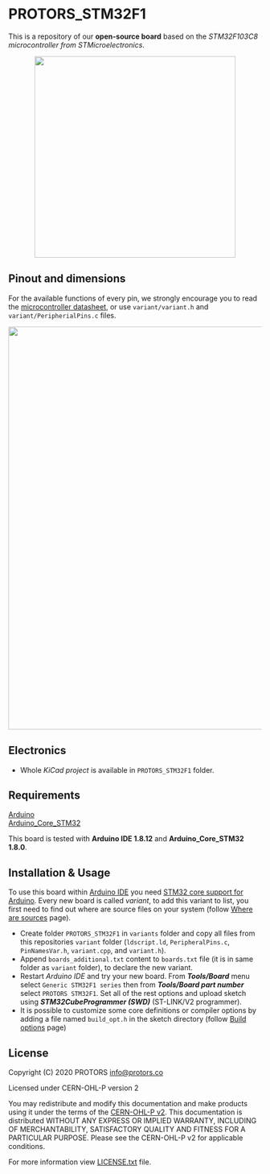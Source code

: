 # PROTORS_STM32F1
This is a repository of our **open-source board** based on the *STM32F103C8 microcontroller from STMicroelectronics*.

<p align="center">
  <img src="https://protors.co/assets/PROTORS_STM32F1.jpg" width="400">
</p>

## Pinout and dimensions
For the available functions of every pin, we strongly encourage you to read the [microcontroller datasheet](https://www.st.com/resource/en/datasheet/stm32f103c8.pdf), or use `variant/variant.h` and `variant/PeripherialPins.c` files.

<p align="center">
  <img src="https://protors.co/assets/PROTORS_STM32F1_pinout.png" width="800">
</p>

## Electronics
* Whole *KiCad project* is available in `PROTORS_STM32F1` folder.

## Requirements
[Arduino](https://www.arduino.cc/)<br>
[Arduino_Core_STM32](https://github.com/stm32duino/Arduino_Core_STM32)<br>

This board is tested with
**Arduino IDE 1.8.12** and **Arduino_Core_STM32 1.8.0**.

## Installation & Usage
To use this board within [Arduino IDE](https://www.arduino.cc/en/main/software) you need [STM32 core support for Arduino](https://github.com/stm32duino/Arduino_Core_STM32). Every new board is called *variant*, to add this variant to list, you first need to find out where are source files on your system (follow [Where are sources](https://github.com/stm32duino/wiki/wiki/Where-are-sources#stm32-core-sources-files-location) page).

* Create folder `PROTORS_STM32F1` in `variants` folder and copy all files from this repositories `variant` folder (`ldscript.ld`, `PeripheralPins.c`, `PinNamesVar.h`, `variant.cpp`, and `variant.h`).
* Append `boards_additional.txt` content to `boards.txt` file (it is in same folder as `variant` folder), to declare the new variant.
* Restart *Arduino IDE* and try your new board. From ***Tools/Board*** menu select `Generic STM32F1 series` then from ***Tools/Board part number*** select `PROTORS STM32F1`. Set all of the rest options and upload sketch using ***STM32CubeProgrammer (SWD)*** (ST-LINK/V2 programmer).
* It is possible to customize some core definitions or compiler options by adding a file named `build_opt.h` in the sketch directory (follow [Build options](https://github.com/stm32duino/wiki/wiki/Customize-build-options-using-build_opt.h) page)

## License
Copyright (C) 2020 PROTORS  <info@protors.co>

Licensed under CERN-OHL-P version 2

You may redistribute and modify this documentation and make products
using it under the terms of the [CERN-OHL-P v2](https://ohwr.org/project/cernohl/wikis/Documents/CERN-OHL-version-2).
This documentation is distributed WITHOUT ANY EXPRESS OR IMPLIED
WARRANTY, INCLUDING OF MERCHANTABILITY, SATISFACTORY QUALITY
AND FITNESS FOR A PARTICULAR PURPOSE. Please see the CERN-OHL-P v2
for applicable conditions.

For more information view [LICENSE.txt](./LICENSE.txt) file.
